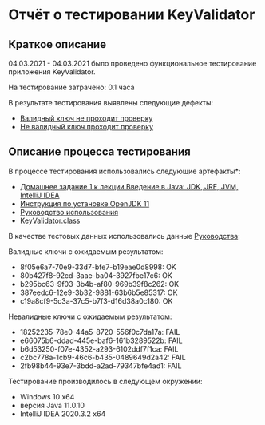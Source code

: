 # Отчёт о тестировании KeyValidator

## Краткое описание

04.03.2021 - 04.03.2021 было проведено функциональное тестирование приложения KeyValidator.

На тестирование затрачено: 0.1 часа

В результате тестирования выявлены следующие дефекты:
* [Валидный ключ не проходит проверку](https://github.com/DoroshenkoDenis/HomeWork1/issues/1)
* [Не валидный ключ проходит проверку](https://github.com/DoroshenkoDenis/HomeWork1/issues/2)

## Описание процесса тестирования

В процессе тестирования использовались следующие артефакты*:
* [Домашнее задание 1 к лекции Введение в Java: JDK, JRE, JVM, IntelliJ IDEA](https://github.com/netology-code/javaqa-homeworks/tree/master/intro)
* [Инструкция по установке OpenJDK 11](https://github.com/netology-code/javaqa-homeworks/blob/master/intro/openjdk11-manual.md)
* [Руководство использования](https://github.com/netology-code/javaqa-homeworks/blob/master/intro/user-manual.md)
* [KeyValidator.class](artifacts/KeyValidator.class)


В качестве тестовых данных использовались данные [Руководства](https://github.com/netology-code/javaqa-homeworks/blob/master/intro/user-manual.md):

Валидные ключи c ожидаемым результатом:
* 8f05e6a7-70e9-33d7-bfe7-b19eae0d8998: OK
* 80b427f8-92cd-3aae-ba04-3927fbe17c6: OK
* b295bc63-9f03-3b4b-af80-969b39f8c262: OK
* 387eedc6-12e9-3b32-9881-63b6b5e85317: OK
* c19a8cf9-5c3a-37c5-b7f3-d16d38a0c180: OK

Невалидные ключи c ожидаемым результатом:
* 18252235-78e0-44a5-8720-556f0c7da17a: FAIL
* e66075b6-ddad-445e-baf6-161b3289522b: FAIL
* b6d53250-f07e-4352-a293-6102ddf7f1ca: FAIL
* c2bc778a-1cb9-46c6-b435-0489649d2a42: FAIL
* 2fb98b44-93e7-3bdd-a2ad-79347bfe4ad1: FAIL

Тестирование производилось в следующем окружении:
* Windows 10 x64
* версия Java 11.0.10
* IntelliJ IDEA 2020.3.2 x64